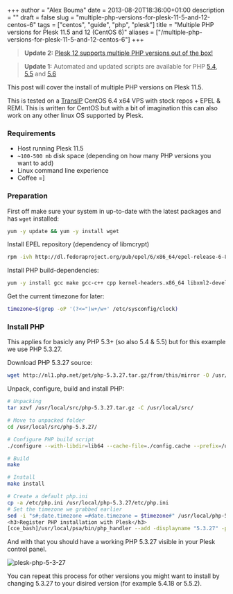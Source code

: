 +++
author = "Alex Bouma"
date = 2013-08-20T18:36:00+01:00
description = ""
draft = false
slug = "multiple-php-versions-for-plesk-11-5-and-12-centos-6"
tags = ["centos", "guide", "php", "plesk"]
title = "Multiple PHP versions for Plesk 11.5 and 12 (CentOS 6)"
aliases = ["/multiple-php-versions-for-plesk-11-5-and-12-centos-6"]
+++

> **Update 2:** [Plesk 12 supports multiple PHP versions out of the box!](https://alex.bouma.me/finally-plesk-12-supports-multiple-php-versions-out-of-the-box/) 

> **Update 1:** Automated and updated scripts are available for PHP [5.4](http://alex.bouma.me/install-php-5-4-plesk-11-5-12-centos-6/ "Install PHP 5.4 on Plesk 11.5 and 12 (CentOS 6)"), [5.5](http://alex.bouma.me/install-php-5-5-plesk-11-5-12-centos-6/ "Install PHP 5.5 on Plesk 11.5 and 12 (CentOS 6)") and [5.6](http://alex.bouma.me/install-php-5-6-plesk-11-5-12-centos-6/ "Install PHP 5.6 on Plesk 11.5 and 12 (CentOS 6)")

This post will cover the install of multiple PHP versions on Plesk 11.5.

This is tested on a [TransIP](http://www.transip.eu "TransIP") CentOS 6.4 x64 VPS with stock repos + EPEL & REMI. This is written for CentOS but with a bit of imagination this can also work on any other linux OS supported by Plesk.

### Requirements

- Host running Plesk 11.5
- `~100-500 mb` disk space (depending on how many PHP versions you want to add)
- Linux command line experience
- Coffee =]

### Preparation

First off make sure your system in up-to-date with the latest packages and has `wget` installed:

```bash
yum -y update && yum -y install wget
```

Install EPEL repository (dependency of libmcrypt)

```bash
rpm -ivh http://dl.fedoraproject.org/pub/epel/6/x86_64/epel-release-6-8.noarch.rpm
```

Install PHP build-dependencies:

```bash
yum -y install gcc make gcc-c++ cpp kernel-headers.x86_64 libxml2-devel openssl-devel bzip2-devel libjpeg-devel libpng-devel freetype-devel openldap-devel postgresql-devel aspell-devel net-snmp-devel libxslt-devel libc-client-devel libicu-devel gmp-devel curl-devel libmcrypt-devel unixODBC-devel pcre-devel sqlite-devel db4-devel enchant-devel libXpm-devel mysql-devel readline-devel libedit-devel recode-devel libtidy-devel
```

Get the current timezone for later:

```bash
timezone=$(grep -oP '(?<=")w+/w+' /etc/sysconfig/clock)
```

### Install PHP

This applies for basicly any PHP 5.3+ (so also 5.4 & 5.5) but for this example we use PHP 5.3.27.

Download PHP 5.3.27 source:

```bash
wget http://nl1.php.net/get/php-5.3.27.tar.gz/from/this/mirror -O /usr/local/src/php-5.3.27.tar.gz
```

Unpack, configure, build and install PHP:

```bash
# Unpacking
tar xzvf /usr/local/src/php-5.3.27.tar.gz -C /usr/local/src/

# Move to unpacked folder
cd /usr/local/src/php-5.3.27/

# Configure PHP build script
./configure --with-libdir=lib64 --cache-file=./config.cache --prefix=/usr/local/php-5.3.27 --with-config-file-path=/usr/local/php-5.3.27/etc --disable-debug --with-pic --disable-rpath  --with-bz2 --with-curl --with-freetype-dir=/usr/local/php-5.3.27 --with-png-dir=/usr/local/php-5.3.27 --enable-gd-native-ttf --without-gdbm --with-gettext --with-gmp --with-iconv --with-jpeg-dir=/usr/local/php-5.3.27 --with-openssl --with-pspell --with-pcre-regex --with-zlib --enable-exif --enable-ftp --enable-sockets --enable-sysvsem --enable-sysvshm --enable-sysvmsg --enable-wddx --with-kerberos --with-unixODBC=/usr --enable-shmop --enable-calendar --with-libxml-dir=/usr/local/php-5.3.27 --enable-pcntl --with-imap --with-imap-ssl --enable-mbstring --enable-mbregex --with-gd --enable-bcmath --with-xmlrpc --with-ldap --with-ldap-sasl --with-mysql=/usr --with-mysqli --with-snmp --enable-soap --with-xsl --enable-xmlreader --enable-xmlwriter --enable-pdo --with-pdo-mysql --with-pear=/usr/local/php-5.3.27/pear --with-mcrypt --without-pdo-sqlite --with-config-file-scan-dir=/usr/local/php-5.3.27/php.d --without-sqlite3 --enable-intl

# Build
make

# Install
make install

# Create a default php.ini
cp -a /etc/php.ini /usr/local/php-5.3.27/etc/php.ini
# Set the timezone we grabbed earlier
sed -i "s#;date.timezone =#date.timezone = $timezone#" /usr/local/php-5.3.27/etc/php.ini[/cce_bash]
<h3>Register PHP installation with Plesk</h3>
[cce_bash]/usr/local/psa/bin/php_handler --add -displayname "5.3.27" -path /usr/local/php-5.3.27/bin/php-cgi -phpini /usr/local/php-5.3.27/etc/php.ini -type fastcgi -id "fastcgi-5.3.27"
```

And with that you should have a working PHP 5.3.27 visible in your Plesk control panel.

![plesk-php-5-3-27](/img/ghost/plesk-php-5-3-271.png)

You can repeat this process for other versions you might want to install by changing 5.3.27 to your disired version (for example 5.4.18 or 5.5.2).
